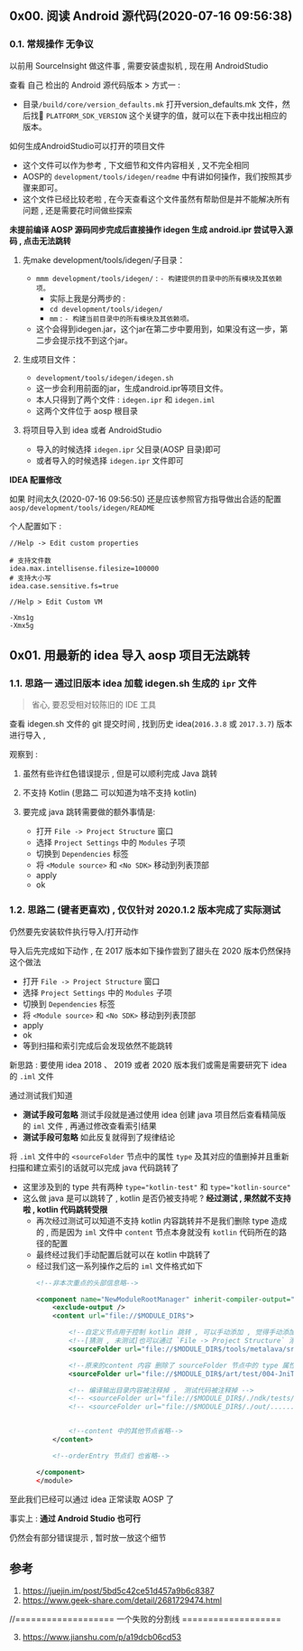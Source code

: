 ##  0x00. 阅读 Android 源代码(2020-07-16 09:56:38)

### 0.1. 常规操作 无争议
以前用 SourceInsight 做这件事 , 需要安装虚拟机 , 现在用 AndroidStudio 

查看 自己 检出的 Android 源代码版本 > 方式一 : 
- 目录`/build/core/version_defaults.mk` 打开version_defaults.mk 文件，然后找 `PLATFORM_SDK_VERSION` 这个关键字的值，就可以在下表中找出相应的版本。


如何生成AndroidStudio可以打开的项目文件
- 这个文件可以作为参考 , 下文细节和文件内容相关 , 又不完全相同
- AOSP的 `development/tools/idegen/readme` 中有讲如何操作，我们按照其步骤来即可。
- 这个文件已经比较老啦 , 在今天查看这个文件虽然有帮助但是并不能解决所有问题 , 还是需要花时间做些探索



__未提前编译 AOSP 源码同步完成后直接操作 idegen 生成 android.ipr 尝试导入源码 , 点击无法跳转__

1. 先make development/tools/idegen/子目录：
    - `mmm development/tools/idegen/` :  `- 构建提供的目录中的所有模块及其依赖项。`
        - 实际上我是分两步的 :
        - `cd development/tools/idegen/`
        - `mm`  : `- 构建当前目录中的所有模块及其依赖项。`
    - 这个会得到idegen.jar，这个jar在第二步中要用到，如果没有这一步，第二步会提示找不到这个jar。

2. 生成项目文件：
    - `development/tools/idegen/idegen.sh`
    - 这一步会利用前面的jar，生成android.ipr等项目文件。
    - 本人只得到了两个文件 : `idegen.ipr` 和 `idegen.iml`
	- 这两个文件位于 aosp 根目录

3. 将项目导入到 idea 或者 AndroidStudio
	- 导入的时候选择 `idegen.ipr` 父目录(AOSP 目录)即可
    - 或者导入的时候选择 `idegen.ipr` 文件即可
    

__IDEA 配置修改__

如果 时间太久(2020-07-16 09:56:50) 还是应该参照官方指导做出合适的配置 `aosp/development/tools/idegen/README`


个人配置如下 :
```
//Help -> Edit custom properties

# 支持文件数
idea.max.intellisense.filesize=100000
# 支持大小写
idea.case.sensitive.fs=true
```

```
//Help > Edit Custom VM

-Xms1g
-Xmx5g
```



## 0x01. 用最新的 idea 导入 aosp 项目无法跳转

### 1.1. 思路一 通过旧版本 idea 加载 idegen.sh 生成的 `ipr` 文件
> 省心, 要忍受相对较陈旧的 IDE 工具

查看 idegen.sh 文件的 git 提交时间 , 找到历史 idea(`2016.3.8` 或 `2017.3.7`) 版本进行导入 , 

观察到 : 
1. 虽然有些许红色错误提示 , 但是可以顺利完成 Java 跳转
2. 不支持 Kotlin (思路二 可以知道为啥不支持 kotlin)


1. 要完成 java 跳转需要做的额外事情是:
    - 打开 `File -> Project Structure` 窗口
    - 选择 `Project Settings` 中的 `Modules` 子项
    - 切换到 `Dependencies` 标签
    - 将 `<Module source>` 和 `<No SDK>` 移动到列表顶部
    - apply
    - ok



### 1.2. 思路二 (键者更喜欢) , 仅仅针对 2020.1.2 版本完成了实际测试

仍然要先安装软件执行导入/打开动作

导入后先完成如下动作 , 在 2017 版本如下操作尝到了甜头在 2020 版本仍然保持这个做法
- 打开 `File -> Project Structure` 窗口
- 选择 `Project Settings` 中的 `Modules` 子项
- 切换到 `Dependencies` 标签
- 将 `<Module source>` 和 `<No SDK>` 移动到列表顶部
- apply
- ok
- 等到扫描和索引完成后会发现依然不能跳转

新思路 : 要使用 idea 2018 、 2019 或者 2020 版本我们或需是需要研究下 idea 的 `.iml` 文件

通过测试我们知道
- __测试手段可忽略__ 测试手段就是通过使用 idea 创建 java 项目然后查看精简版的 `iml` 文件 , 再通过修改查看索引结果
- __测试手段可忽略__ 如此反复就得到了规律结论

将 `.iml` 文件中的 `<sourceFolder` 节点中的属性 `type` 及其对应的值删掉并且重新扫描和建立索引的话就可以完成 java 代码跳转了
- 这里涉及到的 type 共有两种 `type="kotlin-test"` 和 `type="kotlin-source"`
- 这么做 java 是可以跳转了  , kotlin 是否仍被支持呢 ?  __经过测试 , 果然就不支持啦 , kotlin 代码跳转受限__
    - 再次经过测试可以知道不支持 kotlin 内容跳转并不是我们删除 type 造成的 , 
      而是因为 `iml` 文件中 `content` 节点本身就没有 `kotlin` 代码所在的路径的配置
    - 最终经过我们手动配置后就可以在 kotlin 中跳转了
    - 经过我们这一系列操作之后的 `iml` 文件格式如下
        ```xml
        <!--非本次重点的头部信息略-->

        <component name="NewModuleRootManager" inherit-compiler-output="true">
            <exclude-output />
            <content url="file://$MODULE_DIR$">

                <!--自定义节点用于控制 kotlin 跳转 , 可以手动添加 , 觉得手动添加烦人 , 就写个脚本吧 , 找出所有需要添加的路径一次完成-->
                <!--[猜测 , 未测试]也可以通过 `File -> Project Structure` 添加节点-->
                <sourceFolder url="file://$MODULE_DIR$/tools/metalava/src/test/java"  />

                <!--原来的content 内容 删除了 sourceFolder 节点中的 type 属性-->
                <sourceFolder url="file://$MODULE_DIR$/art/test/004-JniTest/src"  />

                <!-- 编译输出目录内容被注释掉 ， 测试代码被注释掉 -->
                <!-- <sourceFolder url="file://$MODULE_DIR$/./ndk/tests/abcc/src" isTestSource="true"/> -->
                <!-- <sourceFolder url="file://$MODULE_DIR$/./out/....../path/...." isTestSource="false"/> -->


                <!--content 中的其他节点省略-->
            </content>

            <!--orderEntry 节点们 也省略-->

        </component>
        </module>
        ```

至此我们已经可以通过 idea 正常读取 AOSP 了

事实上 : __通过 Android Studio 也可行__

仍然会有部分错误提示 , 暂时放一放这个细节






## 参考
1. https://juejin.im/post/5bd5c42ce51d457a9b6c8387
2. https://www.geek-share.com/detail/2681729474.html

//=================== 一个失败的分割线 ===================

3. https://www.jianshu.com/p/a19dcb06cd53